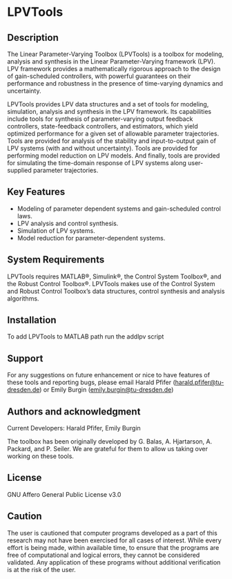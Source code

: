 # LPVTools

## Description
The Linear Parameter-Varying Toolbox (LPVTools) is a toolbox for modeling, analysis and synthesis in the Linear Parameter-Varying framework (LPV). LPV framework provides a mathematically rigorous approach to the design of gain-scheduled controllers, with powerful guarantees on their performance and robustness in the presence of time-varying dynamics and uncertainty.

LPVTools provides LPV data structures and a set of tools for modeling, simulation, analysis and synthesis in the LPV framework. Its capabilities include tools for synthesis of parameter-varying output feedback controllers, state-feedback controllers, and estimators, which yield optimized performance for a given set of allowable parameter trajectories. Tools are provided for analysis of the stability and input-to-output gain of LPV systems (with and without uncertainty). Tools are provided for performing model reduction on LPV models. And finally, tools are provided for simulating the time-domain response of LPV systems along user-supplied parameter trajectories.

## Key Features
- Modeling of parameter dependent systems and gain-scheduled control laws.
- LPV analysis and control synthesis.
- Simulation of LPV systems.
- Model reduction for parameter-dependent systems.

## System Requirements
LPVTools requires MATLAB®, Simulink®, the Control System Toolbox®, and the Robust Control Toolbox®. LPVTools makes use of the Control System and Robust Control Toolbox’s data structures, control synthesis and analysis algorithms.

## Installation
To add LPVTools to MATLAB path run the addlpv script

## Support
For any suggestions on future enhancement or nice to have features of these tools and reporting bugs, please email Harald Pfifer (harald.pfifer@tu-dresden.de) or Emily Burgin (emily.burgin@tu-dresden.de)

## Authors and acknowledgment

Current Developers: Harald Pfifer, Emily Burgin

The toolbox has been originally developed by G. Balas, A. Hjartarson, A. Packard, and P. Seiler. We are grateful for them to allow us taking over working on these tools.

## License
GNU Affero General Public License v3.0

## Caution
The user is cautioned that computer programs developed as a part of this research may not have been exercised for all cases of interest. While every effort is being made, within available time, to ensure that the programs are free of computational and logical errors, they cannot be considered validated. Any application of these programs without additional verification is at the risk of the user.

